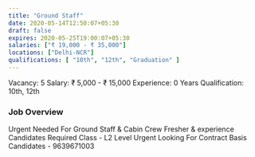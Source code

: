 ```yaml
---
title: "Ground Staff"
date: 2020-05-14T12:50:07+05:30
draft: false
expires: 2020-05-25T19:00:07+05:30
salaries: ["₹ 19,000 - ₹ 35,000"]
locations: ["Delhi-NCR"]
qualifications: [ "10th", "12th", "Graduation" ]
---
```


Vacancy: 5
Salary:  ₹ 5,000 - ₹ 15,000
Experience: 0 Years
Qualification: 10th, 12th

### Job Overview
Urgent Needed For Ground Staff & Cabin Crew
Fresher & experience Candidates Required 
Class - L2 Level 
Urgent Looking For Contract Basis Candidates - 9639671003 